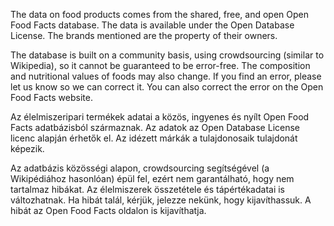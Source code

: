 The data on food products comes from the shared, free, and open Open Food Facts database. The data is available under the Open Database License. The brands mentioned are the property of their owners.

The database is built on a community basis, using crowdsourcing (similar to Wikipedia), so it cannot be guaranteed to be error-free. The composition and nutritional values of foods may also change. If you find an error, please let us know so we can correct it. You can also correct the error on the Open Food Facts website.


Az élelmiszeripari termékek adatai a közös, ingyenes és nyílt Open Food Facts adatbázisból származnak. Az adatok az Open Database License licenc alapján érhetők el. Az idézett márkák a tulajdonosaik tulajdonát képezik.

Az adatbázis közösségi alapon, crowdsourcing segítségével (a Wikipédiához hasonlóan) épül fel, ezért nem garantálható, hogy nem tartalmaz hibákat. Az élelmiszerek összetétele és tápértékadatai is változhatnak. Ha hibát talál, kérjük, jelezze nekünk, hogy kijavíthassuk. A hibát az Open Food Facts oldalon is kijavíthatja.